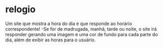 # relogio
 Um site que mostra a hora do dia e que responde ao horário correspondente!
 -Se for de madrugada, manhã, tarde ou noite, o site irá responder gerando uma imagem e uma cor de fundo para cada parte do dia, além de exibir as horas para o usuário.
